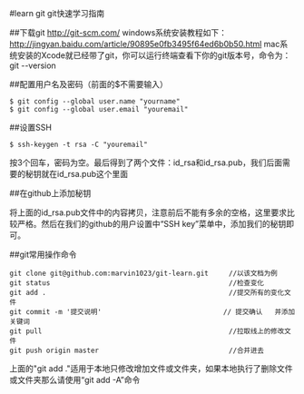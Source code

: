 #learn git
git快速学习指南

##下载git
http://git-scm.com/
windows系统安装教程如下：http://jingyan.baidu.com/article/90895e0fb3495f64ed6b0b50.html
mac系统安装的Xcode就已经带了git，你可以运行终端查看下你的git版本号，命令为：git --version

##配置用户名及密码（前面的$不需要输入）

    $ git config --global user.name "yourname"
    $ git config --global user.email "youremail"

##设置SSH

    $ ssh-keygen -t rsa -C "youremail"
  
按3个回车，密码为空。最后得到了两个文件：id_rsa和id_rsa.pub，我们后面需要的秘钥就在id_rsa.pub这个里面

##在github上添加秘钥

将上面的id_rsa.pub文件中的内容拷贝，注意前后不能有多余的空格，这里要求比较严格。然后在我们的github的用户设置中“SSH key”菜单中，添加我们的秘钥即可。

##git常用操作命令

    git clone git@github.com:marvin1023/git-learn.git     //以该文档为例
    git status                                            //检查变化 
    git add .                                             //提交所有的变化文件
    git commit -m '提交说明'                              // 提交确认   并添加关键词
    git pull                                              //拉取线上的修改文件
    git push origin master                                //合并进去

上面的"git add ."适用于本地只修改增加文件或文件夹，如果本地执行了删除文件或文件夹那么请使用“git add -A”命令
